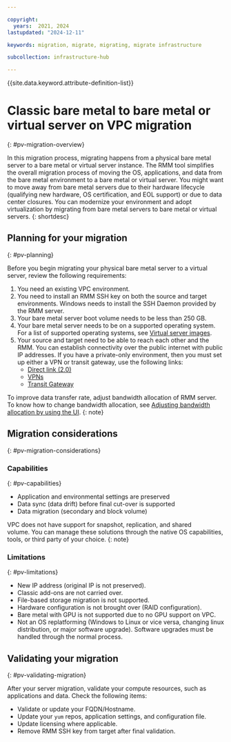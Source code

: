 ```yaml
---

copyright:
  years:  2021, 2024
lastupdated: "2024-12-11"

keywords: migration, migrate, migrating, migrate infrastructure

subcollection: infrastructure-hub

---
```


{{site.data.keyword.attribute-definition-list}}

# Classic bare metal to bare metal or virtual server on VPC migration
{: #pv-migration-overview}

In this migration process, migrating happens from a physical bare metal server to a bare metal or virtual server instance. The RMM tool simplifies the overall migration process of moving the OS, applications, and data from the bare metal environment to a bare metal or virtual server. You might want to move away from bare metal servers due to their hardware lifecycle (qualifying new hardware, OS certification, and EOL support) or due to data center closures. You can modernize your environment and adopt virtualization by migrating from bare metal servers to bare metal or virtual servers.
{: shortdesc}

## Planning for your migration
{: #pv-planning}

Before you begin migrating your physical bare metal server to a virtual server, review the following requirements:

1. You need an existing VPC environment.
2. You need to install an RMM SSH key on both the source and target environments. Windows needs to install the SSH Daemon provided by the RMM server.
3. Your bare metal server boot volume needs to be less than 250 GB.
4. Your bare metal server needs to be on a supported operating system. For a list of supported operating systems, see [Virtual server images](/docs/vpc?topic=vpc-about-images).
5. Your source and target need to be able to reach each other and the RMM. You can establish connectivity over the public internet with public IP addresses. If you have a private-only environment, then you must set up either a VPN or transit gateway, use the following links:
   - [Direct link (2.0)](https://cloud.ibm.com/docs/dl?topic=dl-get-started-with-ibm-cloud-dl)
   - [VPNs](https://cloud.ibm.com/docs/vpc?topic=vpc-vpn-overview)
   - [Transit Gateway](https://cloud.ibm.com/docs/transit-gateway?topic=transit-gateway-ordering-transit-gateway)

To improve data transfer rate, adjust bandwidth allocation of RMM server. To know how to change bandwidth allocation, see [Adjusting bandwidth allocation by using the UI](/docs/vpc?topic=vpc-managing-virtual-server-instances&interface=ui#adjusting-bandwidth-allocation-ui).
{: note}

## Migration considerations
{: #pv-migration-considerations}

### Capabilities
{: #pv-capabilities}

* Application and environmental settings are preserved
* Data sync (data drift) before final cut-over is supported
* Data migration (secondary and block volume) 

VPC does not have support for snapshot, replication, and shared volume. You can manage these solutions through the native OS capabilities, tools, or third party of your choice.
{: note}

### Limitations
{: #pv-limitations}

* New IP address (original IP is not preserved).
* Classic add-ons are not carried over.
* File-based storage migration is not supported.
* Hardware configuration is not brought over (RAID configuration).
* Bare metal with GPU is not supported due to no GPU support on VPC.
* Not an OS replatforming (Windows to Linux or vice versa, changing linux distribution, or major software upgrade). Software upgrades must be handled through the normal process.

## Validating your migration
{: #pv-validating-migration}

After your server migration, validate your compute resources, such as applications and data. Check the following items:

* Validate or update your FQDN/Hostname.
* Update your `yum` repos, application settings, and configuration file.
* Update licensing where applicable.
* Remove RMM SSH key from target after final validation.
